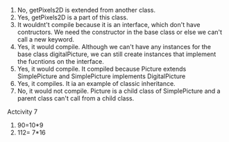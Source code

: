 1. No, getPixels2D is extended from another class. 
2. Yes, getPixels2D is a part of this class. 
3. It wouldnt't compile because it is an interface, which don't have contructors. We need the constructor in the base class or else we can't call a new keyword. 
4. Yes, it would compile. Although we can't have any instances for the base class digitalPicture, we can still create instances that implement the fucntions on the interface. 
5. Yes, it would compile. It compiled because Picture extends SimplePicture and SimplePicture implements DigitalPicture
6. Yes, it compiles. It ia an example of classic inheritance. 
7. No, it would not compile. Picture is a child class of SimplePicture and a parent class can't call from a child class. 


Actcivity 7 
1. 90=10*9
2. 112= 7*16 